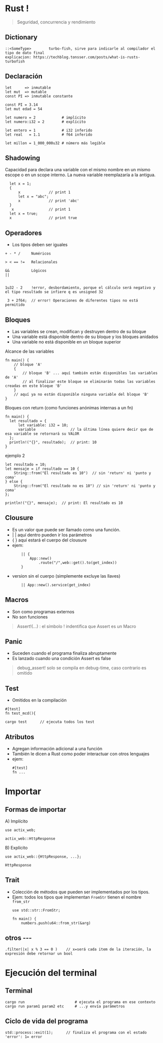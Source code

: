 # Rust !
> Seguridad, concurrencia y rendimiento

## Dictionary
```
::<SomeType>        turbo-fish, sirve para indicarle al compilador el tipo de dato final
explicacion: https://techblog.tonsser.com/posts/what-is-rusts-turbofish
```

## Declaración
```
let      => inmutable
let mut  => mutable
const PI => inmutable constante

const PI = 3.14
let mut edad = 54

```

```
let numero = 2            # implícito
let numero:i32 = 2        # explícito

let entero = 1            # i32 inferido
let real   = 1.1          # f64 inferido

let millon = 1_000_000u32 # número más legible

```

## Shadowing
Capacidad para declara una variable con el mismo nombre en un mismo escope o en un scope interno. La nueva variable reemplazaría a la antigua.
```
  let x = 1;
  {
      x             // print 1
      let x = "abc"; 
      x             // print 'abc'
  }
   x                // print 1
  let x = true;
  x                 // print true
```


## Operadores
- Los tipos deben ser iguales
```
+ - * /     Numéricos

> < == !=   Relacionales

&&          Lógicos
||


1u32 - 2    !error, desbordamiento, porque el cálculo será negativo y el tipo resultado se infiere q es unsigned 32
```
```
 3 + 2f64;  // error! Operaciones de diferentes tipos no está permitido
```

## Bloques
- Las variables se crean, modifican y destruyen dentro de su bloque
- Una variable está disponible dentro de su bloque y los bloques anidados
- Una variable no está disponible en un bloque superior

Alcance de las variables
```
fn main() {
    // bloque 'A'
    {
        // bloque 'B' ... aquí también están disponibles las variables de 'A'
        // al finalizar este bloque se eliminarán todas las variables creadas en este bloque 'B'
    }
    // aquí ya no están disponible ninguna variable del bloque 'B'
}
```
Bloques con return (como funciones anónimas internas a un fn)
```
fn main() {
  let resultado = {
      let variable: i32 = 10;
      variable                // la última línea quiere decir que de esa variable se retornará su VALOR
  };
  println!("{}", resultado);  // print: 10
}
```
ejemplo 2
```
let resultado = 10;
let mensaje = if resultado == 10 {
    String::from("El resultado es 10")  // sin 'return' ni 'punto y coma'
} else {
    String::from("El resultado no es 10") // sin 'return' ni 'punto y coma'
};

println!("{}", mensaje);  // print: El resultado es 10
```
## Clousure
- Es un valor que puede ser llamado como una función. 
- | | aquí dentro pueden ir los parámetros
- { } aquí estará el cuerpo del clousure
- ejem:
    ```
        || {                                   
            App::new()
                .route("/",web::get().to(get_index))
        } 
    ```
- version sin el cuerpo (simplemente excluye las llaves)
    ```
        || App::new().service(get_index)
    ```

## Macros
- Son como programas externos
- No son funciones
> Assert!(...) : el símbolo ! indentifica que Assert es un Macro

## Panic
- Suceden cuando el programa finaliza abruptamente
- Es lanzado cuando una condición Assert es false


> debug_assert! solo se compila en debug-time, caso contrario es omitido

## Test
- Omitidos en la compilación
```
#[test]
fn test_mcd(){
```

```
cargo test      // ejecuta todos los test
```

## Atributos
- Agregan información adicional a una función
- También le dicen a Rust como poder interactuar con otros lenguajes
- ejem:
    ```
    #[test]
    fn ...
    ```
# Importar

## Formas de importar
A) Implícito
```
use actix_web;

actix_web::HttpResponse
```
B) Explícito
```
use actix_web::{HttpResponse, ...};

HttpResponse
```
## Trait
- Colección de métodos que pueden ser implementados por los tipos.
- Ejem: todos los tipos que implementan `FromStr` tienen el nombre `from_str`
    ```
    use std::str::FromStr;

    fn main() {
        numbers.push(u64::from_str(&arg)
    ```

## otros ---

```
.filter(|x| x % 3 == 0 )    // x=será cada item de la iteración, la expresión debe retornar un bool
```

# Ejecución del terminal

## Terminal
```
cargo run                       # ejecuta el programa en ese contexto 
cargo run param1 param2 etc     # ...y envía parámetros
```
## Ciclo de vida del programa
```
std::process::exit(1);      // finaliza el programa con el estado 'error': 1= error
```